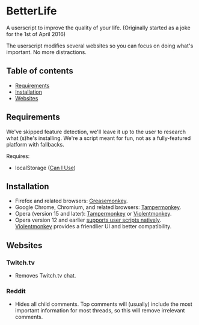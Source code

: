 # BetterLife
A userscript to improve the quality of your life. (Originally started as a joke for the 1st of April 2016)

The userscript modifies several websites so you can focus on doing what's important. No more distractions.

## Table of contents
- [Requirements](#requirements)
- [Installation](#installation)
- [Websites](#websites)

## Requirements
We've skipped feature detection, we'll leave it up to the user to research what (s)he's installing. We're a script meant for fun, not as a fully-featured platform with fallbacks.

Requires:

- localStorage ([Can I Use](http://caniuse.com/#feat=namevalue-storage))

## Installation
- Firefox and related browsers: [Greasemonkey](https://addons.mozilla.org/firefox/addon/greasemonkey/).
- Google Chrome, Chromium, and related browsers: [Tampermonkey](https://chrome.google.com/webstore/detail/tampermonkey/dhdgffkkebhmkfjojejmpbldmpobfkfo).
- Opera (version 15 and later): [Tampermonkey](https://addons.opera.com/extensions/details/tampermonkey-beta/) or [Violentmonkey](https://addons.opera.com/extensions/details/violent-monkey/).
- Opera version 12 and earlier [supports user scripts natively](http://www.opera.com/docs/userjs/using/#writingscripts). [Violentmonkey](https://addons.opera.com/extensions/details/violent-monkey/) provides a friendlier UI and better compatibility.

## Websites
### Twitch.tv

- Removes Twitch.tv chat.

### Reddit

- Hides all child comments. Top comments will (usually) include the most important information for most threads, so this will remove irrelevant comments.

